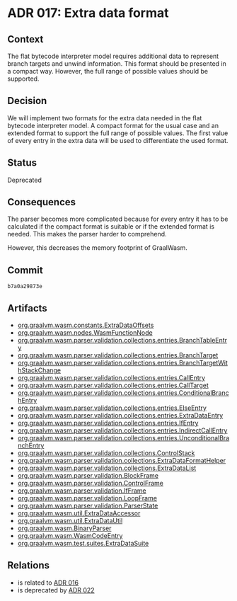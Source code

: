 # ADR 017: Extra data format

## Context

The flat bytecode interpreter model requires additional data to represent branch targets and unwind information.
This format should be presented in a compact way.
However, the full range of possible values should be supported.

## Decision

We will implement two formats for the extra data needed in the flat bytecode interpreter model.
A compact format for the usual case and an extended format to support the full range of possible values.
The first value of every entry in the extra data will be used to differentiate the used format.

## Status

Deprecated

## Consequences

The parser becomes more complicated because for every entry it has to be calculated if the compact format is suitable or if the extended format is needed.
This makes the parser harder to comprehend.

However, this decreases the memory footprint of GraalWasm.

## Commit

`b7a0a29873e`

## Artifacts

- [org.graalvm.wasm.constants.ExtraDataOffsets](../../src/org.graalvm.wasm/src/org/graalvm/wasm/constants/ExtraDataOffsets.java)
- [org.graalvm.wasm.nodes.WasmFunctionNode](../../src/org.graalvm.wasm/src/org/graalvm/wasm/nodes/WasmFunctionNode.java)
- [org.graalvm.wasm.parser.validation.collections.entries.BranchTableEntry](../../src/org.graalvm.wasm/src/org/graalvm/wasm/parser/validation/collections/entries/BranchTableEntry.java)
- [org.graalvm.wasm.parser.validation.collections.entries.BranchTarget](../../src/org.graalvm.wasm/src/org/graalvm/wasm/parser/validation/collections/entries/BranchTarget.java)
- [org.graalvm.wasm.parser.validation.collections.entries.BranchTargetWithStackChange](../../src/org.graalvm.wasm/src/org/graalvm/wasm/parser/validation/collections/entries/BranchTargetWithStackChange.java)
- [org.graalvm.wasm.parser.validation.collections.entries.CallEntry](../../src/org.graalvm.wasm/src/org/graalvm/wasm/parser/validation/collections/entries/CallEntry.java)
- [org.graalvm.wasm.parser.validation.collections.entries.CallTarget](../../src/org.graalvm.wasm/src/org/graalvm/wasm/parser/validation/collections/entries/CallTarget.java)
- [org.graalvm.wasm.parser.validation.collections.entries.ConditionalBranchEntry](../../src/org.graalvm.wasm/src/org/graalvm/wasm/parser/validation/collections/entries/ConditionalBranchEntry.java)
- [org.graalvm.wasm.parser.validation.collections.entries.ElseEntry](../../src/org.graalvm.wasm/src/org/graalvm/wasm/parser/validation/collections/entries/ElseEntry.java)
- [org.graalvm.wasm.parser.validation.collections.entries.ExtraDataEntry](../../src/org.graalvm.wasm/src/org/graalvm/wasm/parser/validation/collections/entries/ExtraDataEntry.java)
- [org.graalvm.wasm.parser.validation.collections.entries.IfEntry](../../src/org.graalvm.wasm/src/org/graalvm/wasm/parser/validation/collections/entries/IfEntry.java)
- [org.graalvm.wasm.parser.validation.collections.entries.IndirectCallEntry](../../src/org.graalvm.wasm/src/org/graalvm/wasm/parser/validation/collections/entries/IndirectCallEntry.java)
- [org.graalvm.wasm.parser.validation.collections.entries.UnconditionalBranchEntry](../../src/org.graalvm.wasm/src/org/graalvm/wasm/parser/validation/collections/entries/UnconditionalBranchEntry.java)
- [org.graalvm.wasm.parser.validation.collections.ControlStack](../../src/org.graalvm.wasm/src/org/graalvm/wasm/parser/validation/collections/ControlStack.java)
- [org.graalvm.wasm.parser.validation.collections.ExtraDataFormatHelper](../../src/org.graalvm.wasm/src/org/graalvm/wasm/parser/validation/collections/ExtraDataFormatHelper.java)
- [org.graalvm.wasm.parser.validation.collections.ExtraDataList](../../src/org.graalvm.wasm/src/org/graalvm/wasm/parser/validation/collections/ExtraDataList.java)
- [org.graalvm.wasm.parser.validation.BlockFrame](../../src/org.graalvm.wasm/src/org/graalvm/wasm/parser/validation/BlockFrame.java)
- [org.graalvm.wasm.parser.validation.ControlFrame](../../src/org.graalvm.wasm/src/org/graalvm/wasm/parser/validation/ControlFrame.java)
- [org.graalvm.wasm.parser.validation.IfFrame](../../src/org.graalvm.wasm/src/org/graalvm/wasm/parser/validation/IfFrame.java)
- [org.graalvm.wasm.parser.validation.LoopFrame](../../src/org.graalvm.wasm/src/org/graalvm/wasm/parser/validation/LoopFrame.java)
- [org.graalvm.wasm.parser.validation.ParserState](../../src/org.graalvm.wasm/src/org/graalvm/wasm/parser/validation/ParserState.java)
- [org.graalvm.wasm.util.ExtraDataAccessor](../../src/org.graalvm.wasm/src/org/graalvm/wasm/util/ExtraDataAccessor.java)
- [org.graalvm.wasm.util.ExtraDataUtil](../../src/org.graalvm.wasm/src/org/graalvm/wasm/util/ExtraDataUtil.java)
- [org.graalvm.wasm.BinaryParser](../../src/org.graalvm.wasm/src/org/graalvm/wasm/BinaryParser.java)
- [org.graalvm.wasm.WasmCodeEntry](../../src/org.graalvm.wasm/src/org/graalvm/wasm/WasmCodeEntry.java)
- [org.graalvm.wasm.test.suites.ExtraDataSuite](../../src/org.graalvm.wasm.test/src/org/graalvm/wasm/test/suites/ExtraDataSuite.java)

## Relations

- is related to [ADR 016](./adr-016.md)
- is deprecated by [ADR 022](./adr-022.md)